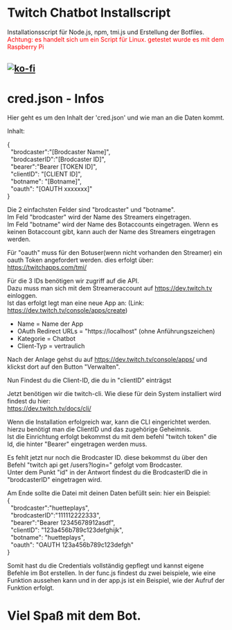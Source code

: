 # Twitch Chatbot Installscript
 Installationsscript für Node.js, npm, tmi.js und Erstellung der Botfiles.
 <br>
 <span style="color:RED"> Achtung: es handelt sich um ein Script für Linux. getestet wurde es mit dem Raspberry Pi </span>


[![ko-fi](https://ko-fi.com/img/githubbutton_sm.svg)](https://ko-fi.com/D1D1M97WO)
----
# cred.json - Infos
Hier geht es um den Inhalt der 'cred.json' und wie man an die Daten kommt.

Inhalt: 

{<br>
&nbsp;&nbsp;"brodcaster":"[Brodcaster Name]",<br>
&nbsp;&nbsp;"brodcasterID":"[Brodcaster ID]",<br>
&nbsp;&nbsp;"bearer":"Bearer [TOKEN ID]",<br>
&nbsp;&nbsp;"clientID": "[CLIENT ID]",<br>
&nbsp;&nbsp;"botname": "[Botname]",<br>
&nbsp;&nbsp;"oauth": "[OAUTH xxxxxxx]"<br>
}<br>

Die 2 einfachsten Felder sind "brodcaster" und "botname".<br>
Im Feld "brodcaster" wird der Name des Streamers eingetragen.<br>
Im Feld "botname" wird der Name des Botaccounts eingetragen. Wenn es keinen Botaccount gibt, kann auch der Name des Streamers eingetragen werden.

Für "oauth" muss für den Botuser(wenn nicht vorhanden den Streamer) ein oauth Token angefordert werden. dies erfolgt über: https://twitchapps.com/tmi/

Für die 3 IDs benötigen wir zugriff auf die API.<br>
Dazu muss man sich mit dem Streameraccount auf https://dev.twitch.tv einloggen.<br>
Ist das erfolgt legt man eine neue App an: (Link: https://dev.twitch.tv/console/apps/create)

- Name = Name der App
- OAuth Redirect URLs = "https://localhost" (ohne Anführungszeichen)
- Kategorie = Chatbot
- Client-Typ = vertraulich


Nach der Anlage gehst du auf https://dev.twitch.tv/console/apps/ und klickst dort auf den Button "Verwalten".

Nun Findest du die Client-ID, die du in "clientID" einträgst

Jetzt benötigen wir die twitch-cli. Wie diese für dein System installiert wird findest du hier:<br> https://dev.twitch.tv/docs/cli/

Wenn die Installation erfolgreich war, kann die CLI eingerichtet werden. hierzu benötigt man die ClientID und das zugehörige Geheimnis.<br>
Ist die Einrichtung erfolgt bekommst du mit dem befehl "twitch token" die Id, die hinter "Bearer" eingetragen werden muss.

Es fehlt jetzt nur noch die Brodcaster ID. diese bekommst du über den Befehl "twitch api get /users?login=" gefolgt vom Brodcaster. <br>
Unter dem Punkt "id" in der Antwort findest du die BrodcasterID die in "brodcasterID" eingetragen wird.


Am Ende sollte die Datei mit deinen Daten befüllt sein: hier ein Beispiel:<br>
{<br>
&nbsp;&nbsp;"brodcaster":"huetteplays",<br>
&nbsp;&nbsp;"brodcasterID":"111112222333",<br>
&nbsp;&nbsp;"bearer":"Bearer 12345678912asdf",<br>
&nbsp;&nbsp;"clientID": "123a456b789c123defghijk",<br>
&nbsp;&nbsp;"botname": "huetteplays",<br>
&nbsp;&nbsp;"oauth": "OAUTH 123a456b789c123defgh"<br>
}<br>

Somit hast du die Credentials vollständig gepflegt und kannst eigene Befehle im Bot erstellen. In der func.js findest du zwei beispiele, wie eine Funktion aussehen kann und in der app.js ist ein Beispiel, wie der Aufruf der Funktion erfolgt.



# Viel Spaß mit dem Bot.
